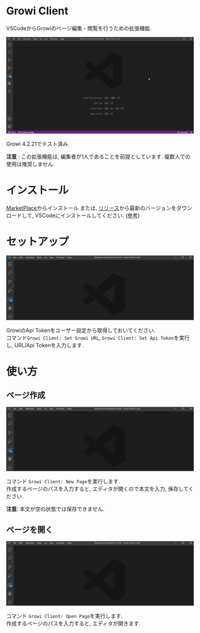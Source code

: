 # Growi Client

VSCodeからGrowiのページ編集・閲覧を行うための拡張機能.

![use-demo](./images/use-demo.gif)

Growi 4.2.21でテスト済み.

**注意** : この拡張機能は, 編集者が1人であることを前提としています. 複数人での使用は推奨しません.

# インストール

 [MarketPlace](https://marketplace.visualstudio.com/items?itemName=k-kuroguro.growi-client)からインストール または,
 [リリース](https://github.com/k-kuroguro/vscode-growi-client/releases)から最新のバージョンをダウンロードして, VSCodeにインストールしてください. ([参考](https://code.visualstudio.com/docs/editor/extension-marketplace#_install-from-a-vsix))

# セットアップ

![setup-demo](./images/setup-demo.gif)

GrowiのApi Tokenをユーザー設定から取得しておいてください.\
コマンド`Growi Client: Set Growi URL`, `Growi Client: Set Api Token`を実行し, URL/Api Tokenを入力します.

# 使い方

## ページ作成

![newPage-demo](./images/newPage-demo.gif)

コマンド `Growi Client: New Page`を実行します.\
作成するページのパスを入力すると, エディタが開くので本文を入力, 保存してください.

**注意**: 本文が空の状態では保存できません.

## ページを開く

![openPage-demo](./images/openPage-demo.gif)

コマンド `Growi Client: Open Page`を実行します.\
作成するページのパスを入力すると, エディタが開きます.

